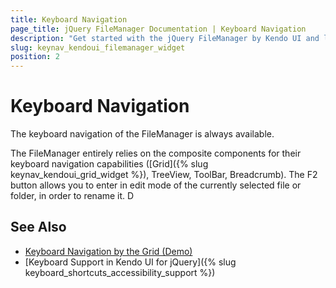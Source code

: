 ```yaml
---
title: Keyboard Navigation
page_title: jQuery FileManager Documentation | Keyboard Navigation
description: "Get started with the jQuery FileManager by Kendo UI and learn about the accessibility support it provides through its keyboard navigation functionality."
slug: keynav_kendoui_filemanager_widget
position: 2
---
```


# Keyboard Navigation

The keyboard navigation of the FileManager is always available.

The FileManager entirely relies on the composite components for their keyboard navigation capabilities ([Grid]({% slug keynav_kendoui_grid_widget %}), TreeView, ToolBar, Breadcrumb).
The F2 button allows you to enter in edit mode of the currently selected file or folder, in order to rename it.
D


## See Also

* [Keyboard Navigation by the Grid (Demo)](https://demos.telerik.com/kendo-ui/web/filemanager/keyboard-navigation.html)
* [Keyboard Support in Kendo UI for jQuery]({% slug keyboard_shortcuts_accessibility_support %})
